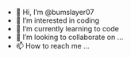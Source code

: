 - 👋 Hi, I’m @bumslayer07
- 👀 I’m interested in coding
- 🌱 I’m currently learning to code
- 💞️ I’m looking to collaborate on ...
- 📫 How to reach me ...

<!---
bumslayer07/bumslayer07 is a ✨ special ✨ repository because its `README.md` (this file) appears on your GitHub profile.
You can click the Preview link to take a look at your changes.
--->
